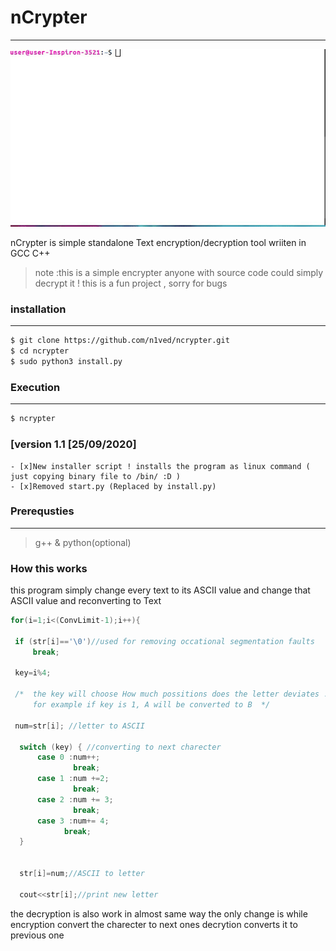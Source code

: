 #  nCrypter
---
![demo](demo-new.gif)

nCrypter is simple standalone Text encryption/decryption tool
wriiten in GCC C++


> note :this is a simple encrypter anyone with source code could simply decrypt it !
this is a fun project , sorry for bugs

### installation
---
```bash
$ git clone https://github.com/n1ved/ncrypter.git
$ cd ncrypter
$ sudo python3 install.py 

```
### Execution
---
```bash
$ ncrypter

```
###   [version 1.1 [25/09/2020]
    - [x]New installer script ! installs the program as linux command ( just copying binary file to /bin/ :D )
    - [x]Removed start.py (Replaced by install.py)
    
    
### Prerequsties
---
> g++ &
> python(optional)

### How this works

this program simply change every text to its ASCII value and change that ASCII value and reconverting to Text

```cpp
for(i=1;i<(ConvLimit-1);i++){

 if (str[i]=='\0')//used for removing occational segmentation faults
     break;

 key=i%4;

 /*  the key will choose How much possitions does the letter deviates .
     for example if key is 1, A will be converted to B  */

 num=str[i]; //letter to ASCII

  switch (key) { //converting to next charecter
      case 0 :num++;
              break;
      case 1 :num +=2;
              break;
      case 2 :num += 3;
              break;
      case 3 :num+= 4;
            break;
  }


  str[i]=num;//ASCII to letter

  cout<<str[i];//print new letter

```

the decryption is also work in almost same way the only change is while encryption
convert the charecter to next ones decrytion converts it to previous one

